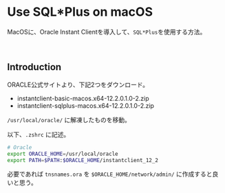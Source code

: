 # Use SQL*Plus on macOS

MacOSに、Oracle Instant Clientを導入して、`SQL*Plus`を使用する方法。

<br>

## Introduction

ORACLE公式サイトより、下記2つをダウンロード。

- instantclient-basic-macos.x64-12.2.0.1.0-2.zip
- instantclient-sqlplus-macos.x64-12.2.0.1.0-2.zip

`/usr/local/oracle/` に解凍したものを移動。

以下、`.zshrc` に記述。

```bash
# Oracle
export ORACLE_HOME=/usr/local/oracle
export PATH=$PATH:$ORACLE_HOME/instantclient_12_2
```

必要であれば `tnsnames.ora` を `$ORACLE_HOME/network/admin/` に作成すると良いと思う。<br>
